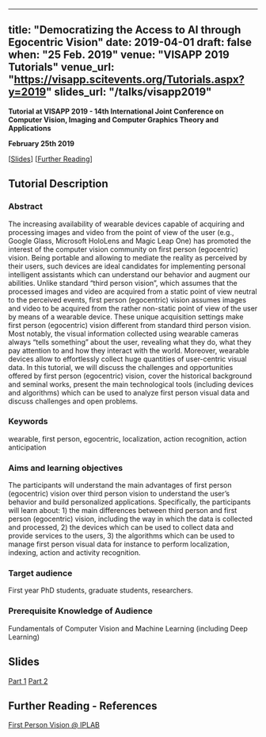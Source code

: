 
---
title: "Democratizing the Access to AI through Egocentric Vision"
date: 2019-04-01
draft: false
when: "25 Feb. 2019"
venue: "VISAPP 2019 Tutorials"
venue_url: "https://visapp.scitevents.org/Tutorials.aspx?y=2019"
slides_url: "/talks/visapp2019"
---
<style>
    
    table {
        width: 100%;
    }
    td {
    	
        padding-right:5px;
        padding-left:5px;
    }
    tr:nth-child(even) {background: #EEE}
</style>

**Tutorial at VISAPP 2019 - 14th International Joint Conference on Computer Vision, Imaging and Computer Graphics Theory and Applications**

**February 25th 2019**

[[Slides](#slides)] [[Further Reading](#reading)]

## Tutorial Description
### Abstract
The increasing availability of wearable devices capable of acquiring and processing images and video from the point of view of the user (e.g., Google Glass, Microsoft HoloLens and Magic Leap One) has promoted the interest of the computer vision community on first person (egocentric) vision. Being portable and allowing to mediate the reality as perceived by their users, such devices are ideal candidates for implementing personal intelligent assistants which can understand our behavior and augment our abilities. Unlike standard “third person vision”, which assumes that the processed images and video are acquired from a static point of view neutral to the perceived events, first person (egocentric) vision assumes images and video to be acquired from the rather non-static point of view of the user by means of a wearable device. These unique acquisition settings make first person (egocentric) vision different from standard third person vision. Most notably, the visual information collected using wearable cameras always “tells something” about the user, revealing what they do, what they pay attention to and how they interact with the world. Moreover, wearable devices allow to effortlessly collect huge quantities of user-centric visual data. In this tutorial, we will discuss the challenges and opportunities offered by first person (egocentric) vision, cover the historical background and seminal works, present the main technological tools (including devices and algorithms) which can be used to analyze first person visual data and discuss challenges and open problems.

### Keywords
wearable, first person, egocentric, localization, action recognition, action anticipation

### Aims and learning objectives
The participants will understand the main advantages of first person (egocentric) vision over third person vision to understand the user’s behavior and build personalized applications. Specifically, the participants will learn about: 1) the main differences between third person and first person (egocentric) vision, including the way in which the data is collected and processed, 2) the devices which can be used to collect data and provide services to the users, 3) the algorithms which can be used to manage first person visual data for instance to perform localization, indexing, action and activity recognition.

### Target audience
First year PhD students, graduate students, researchers.

### Prerequisite Knowledge of Audience
Fundamentals of Computer Vision and Machine Learning (including Deep Learning)

<div id="slides"></div>

## Slides
[Part 1](http://antoninofurnari.it/downloads/talks/furnari_visapp2019_tutorial_part1.pdf)
[Part 2](http://antoninofurnari.it/downloads/talks/furnari_visapp2019_tutorial_part2.pdf)

<div id="reading"></div>

## Further Reading - References
[First Person Vision @ IPLAB](http://iplab.dmi.unict.it/fpv/)